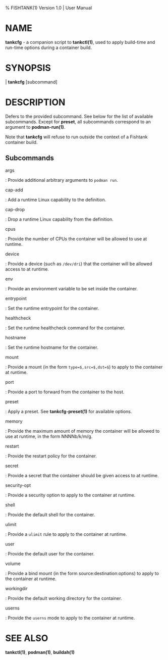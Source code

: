 % FISHTANK(1) Version 1.0 | User Manual

NAME
====
**tankcfg** - a companion script to **tankctl(1)**, used to apply build-time and run-time options during a container build.

SYNOPSIS
========

| **tankcfg** \[subcommand\]

DESCRIPTION
===========

Defers to the provided subcommand. See below for the list of available subcommands. Except for **preset**, all subcommands correspond to an argument to **podman-run(1)**.

Note that **tankcfg** will refuse to run outside the context of a Fishtank container build.

Subcommands
-----------

args

: Provide additional arbitrary arguments to `podman run`.

cap-add

: Add a runtime Linux capability to the definition.

cap-drop

: Drop a runtime Linux capability from the definition.

cpus

: Provide the number of CPUs the container will be allowed to use at runtime.

device

: Provide a device (such as `/dev/dri`) that the container will be allowed access to at runtime.

env

: Provide an environment variable to be set inside the container.

entrypoint

: Set the runtime entrypoint for the container.

healthcheck

: Set the runtime healthcheck command for the container.

hostname

: Set the runtime hostname for the container.

mount

: Provide a mount (in the form `type=$,src=$,dst=$`) to apply to the container at runtime.

port

: Provide a port to forward from the container to the host.

preset

: Apply a preset. See **tankcfg-preset(1)** for available options.

memory

: Provide the maximum amount of memory the container will be allowed to use at runtime, in the form NNNNb/k/m/g.

restart

: Provide the restart policy for the container.

secret

: Provide a secret that the container should be given access to at runtime.

security-opt

: Provide a security option to apply to the container at runtime.

shell

: Provide the default shell for the container.

ulimit

: Provide a `ulimit` rule to apply to the container at runtime.

user

: Provide the default user for the container.

volume

: Provide a bind mount (in the form source:destination:options) to apply to the container at runtime.

workingdir

: Provide the default working directory for the container.

userns

: Provide the `userns` mode to apply to the container at runtime.

SEE ALSO
========

**tankctl(1)**, **podman(1)**, **buildah(1)**